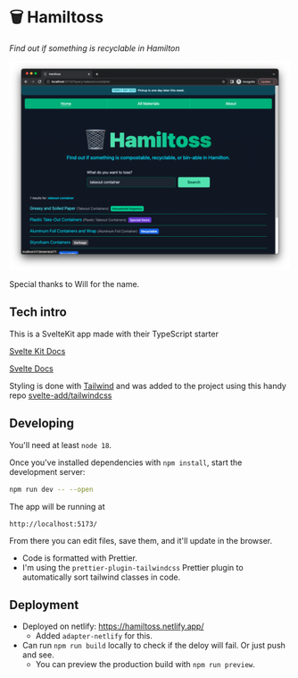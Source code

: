# 🗑 Hamiltoss

_Find out if something is recyclable in Hamilton_

<img src="demo/screenshot.png" alt="A screen shot of Hamiltoss site" width="800" />

Special thanks to Will for the name.

## Tech intro

This is a SvelteKit app made with their TypeScript starter

[Svelte Kit Docs](https://kit.svelte.dev/docs/introduction)

[Svelte Docs](https://svelte.dev/docs)

Styling is done with [Tailwind](https://tailwindcss.com/docs/installation) and was added to the project using this handy repo [svelte-add/tailwindcss](https://github.com/svelte-add/tailwindcss)

## Developing

You'll need at least `node 18`.

Once you've installed dependencies with `npm install`, start the development server:

```bash
npm run dev -- --open
```

The app will be running at

```
http://localhost:5173/
```

From there you can edit files, save them, and it'll update in the browser.

- Code is formatted with Prettier.
- I'm using the `prettier-plugin-tailwindcss` Prettier plugin to automatically sort tailwind classes in code.

## Deployment

- Deployed on netlify: https://hamiltoss.netlify.app/
  - Added `adapter-netlify` for this.
- Can run `npm run build` locally to check if the deloy will fail. Or just push and see.
  - You can preview the production build with `npm run preview`.
